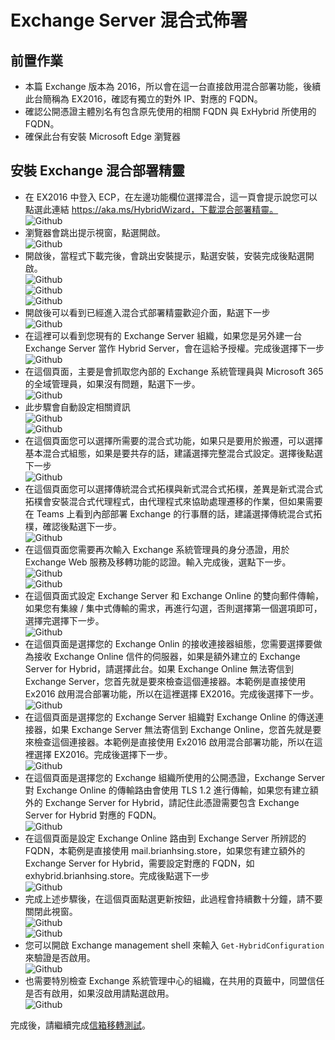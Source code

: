 # Exchange Server 混合式佈署

## 前置作業

- 本篇 Exchange 版本為 2016，所以會在這一台直接啟用混合部署功能，後續此台簡稱為 EX2016，確認有獨立的對外 IP、對應的 FQDN。<br>
- 確認公開憑證主體別名有包含原先使用的相關 FQDN 與 ExHybrid 所使用的 FQDN。<br>
- 確保此台有安裝 Microsoft Edge 瀏覽器<br>

## 安裝 Exchange 混合部署精靈

- 在 EX2016 中登入 ECP，在左邊功能欄位選擇混合，這一頁會提示說您可以點選此連結 https://aka.ms/HybridWizard，下載混合部署精靈。<br>
  ![Github](/Images/hybrid1.png)<br>
- 瀏覽器會跳出提示視窗，點選開啟。<br>
  ![Github](/Images/hybrid2.png)<br>
- 開啟後，當程式下載完後，會跳出安裝提示，點選安裝，安裝完成後點選開啟。<br>
  ![Github](/Images/hybrid3.png)<br>
  ![Github](/Images/hybrid4.png)<br>
  ![Github](/Images/hybrid5.png)<br>
- 開啟後可以看到已經進入混合式部署精靈歡迎介面，點選下一步<br>
  ![Github](/Images/hybrid6.png)<br>
- 在這裡可以看到您現有的 Exchange Server 組織，如果您是另外建一台 Exchange Server 當作 Hybrid Server，會在這給予授權。完成後選擇下一步<br>
  ![Github](/Images/hybrid7.png)<br>
- 在這個頁面，主要是會抓取您內部的 Exchange 系統管理員與 Microsoft 365 的全域管理員，如果沒有問題，點選下一步。<br>
  ![Github](/Images/hybrid8.png)<br>
- 此步驟會自動設定相關資訊<br>
  ![Github](/Images/hybrid9.png)<br>
  ![Github](/Images/hybrid10.png)<br>
- 在這個頁面您可以選擇所需要的混合式功能，如果只是要用於搬遷，可以選擇基本混合式組態，如果是要共存的話，建議選擇完整混合式設定。選擇後點選下一步<br>
  ![Github](/Images/hybrid11.png)<br>
- 在這個頁面您可以選擇傳統混合式拓樸與新式混合式拓樸，差異是新式混合式拓樸會安裝混合式代理程式，由代理程式來協助處理遷移的作業，但如果需要在 Teams 上看到內部部署 Exchange 的行事曆的話，建議選擇傳統混合式拓樸，確認後點選下一步。<br>
  ![Github](/Images/hybrid12.png)<br>
- 在這個頁面您需要再次輸入 Exchange 系統管理員的身分憑證，用於 Exchange Web 服務及移轉功能的認證。輸入完成後，選點下一步。<br>
  ![Github](/Images/hybrid14.png)<br>
  ![Github](/Images/hybrid15.png)<br>
- 在這個頁面式設定 Exchange Server 和 Exchange Online 的雙向郵件傳輸，如果您有集線 / 集中式傳輸的需求，再進行勾選，否則選擇第一個選項即可，選擇完選擇下一步。<br>
  ![Github](/Images/hybrid16.png)<br>
- 在這個頁面是選擇您的 Exchange Onlin 的接收連接器組態，您需要選擇要做為接收 Exchange Online 信件的伺服器，如果是額外建立的 Exchange Server for Hybrid，請選擇此台。如果 Exchange Online 無法寄信到 Exchange Server，您首先就是要來檢查這個連接器。本範例是直接使用 Ex2016 啟用混合部署功能，所以在這裡選擇 EX2016。完成後選擇下一步。<br>
  ![Github](/Images/hybrid17.png)<br>
- 在這個頁面是選擇您的 Exchange Server 組織對 Exchange Online 的傳送連接器，如果 Exchange Server 無法寄信到 Exchange Online，您首先就是要來檢查這個連接器。本範例是直接使用 Ex2016 啟用混合部署功能，所以在這裡選擇 EX2016。完成後選擇下一步。<br>
  ![Github](/Images/hybrid18.png)<br>
- 在這個頁面是選擇您的 Exchange 組織所使用的公開憑證，Exchange Server 對 Exchange Online 的傳輸路由會使用 TLS 1.2 進行傳輸，如果您有建立額外的 Exchange Server for Hybrid，請記住此憑證需要包含 Exchange Server for Hybrid 對應的 FQDN。<br>
  ![Github](/Images/hybrid19.png)<br>
- 在這個頁面是設定 Exchange Online 路由到 Exchange Server 所辨認的 FQDN，本範例是直接使用 mail.brianhsing.store，如果您有建立額外的 Exchange Server for Hybrid，需要設定對應的 FQDN，如 exhybrid.brianhsing.store。完成後點選下一步<br>
  ![Github](/Images/hybrid20.png)<br>
- 完成上述步驟後，在這個頁面點選更新按鈕，此過程會持續數十分鐘，請不要關閉此視窗。<br>
  ![Github](/Images/hybrid21.png)<br>
  ![Github](/Images/hybrid22.png)<br>
- 您可以開啟 Exchange management shell 來輸入 `Get-HybridConfiguration` 來驗證是否啟用。<br>
  ![Github](/Images/hybrid26.png)<br>
- 也需要特別檢查 Exchange 系統管理中心的組織，在共用的頁籤中，同盟信任是否有啟用，如果沒啟用請點選啟用。<br>
  ![Github](/Images/hybrid23.png)<br>

 完成後，請繼續完成[信箱移轉測試](/MailBoxMigrate.md)。<br>